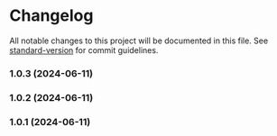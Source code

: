 # Changelog

All notable changes to this project will be documented in this file. See [standard-version](https://github.com/conventional-changelog/standard-version) for commit guidelines.

### 1.0.3 (2024-06-11)

### 1.0.2 (2024-06-11)

### 1.0.1 (2024-06-11)
